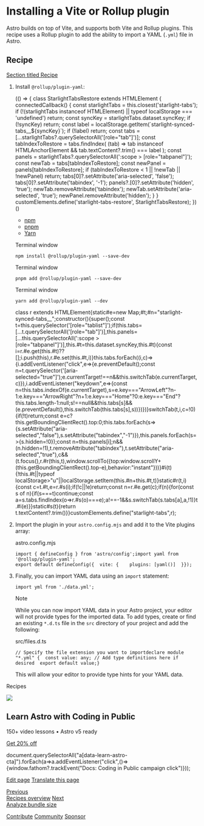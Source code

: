 Installing a Vite or Rollup plugin
==================================

Astro builds on top of Vite, and supports both Vite and Rollup plugins. This recipe uses a Rollup plugin to add the ability to import a YAML (`.yml`) file in Astro.

Recipe
------

[Section titled Recipe](#recipe)

1.  Install `@rollup/plugin-yaml`:
    
    (() => { class StarlightTabsRestore extends HTMLElement { connectedCallback() { const starlightTabs = this.closest('starlight-tabs'); if (!(starlightTabs instanceof HTMLElement) || typeof localStorage === 'undefined') return; const syncKey = starlightTabs.dataset.syncKey; if (!syncKey) return; const label = localStorage.getItem(\`starlight-synced-tabs\_\_${syncKey}\`); if (!label) return; const tabs = \[...starlightTabs?.querySelectorAll('\[role="tab"\]')\]; const tabIndexToRestore = tabs.findIndex( (tab) => tab instanceof HTMLAnchorElement && tab.textContent?.trim() === label ); const panels = starlightTabs?.querySelectorAll(':scope > \[role="tabpanel"\]'); const newTab = tabs\[tabIndexToRestore\]; const newPanel = panels\[tabIndexToRestore\]; if (tabIndexToRestore < 1 || !newTab || !newPanel) return; tabs\[0\]?.setAttribute('aria-selected', 'false'); tabs\[0\]?.setAttribute('tabindex', '-1'); panels?.\[0\]?.setAttribute('hidden', 'true'); newTab.removeAttribute('tabindex'); newTab.setAttribute('aria-selected', 'true'); newPanel.removeAttribute('hidden'); } } customElements.define('starlight-tabs-restore', StarlightTabsRestore); })()
    
    *   [npm](#tab-panel-1750)
    *   [pnpm](#tab-panel-1751)
    *   [Yarn](#tab-panel-1752)
    
    Terminal window
    
        npm install @rollup/plugin-yaml --save-dev
    
    Terminal window
    
        pnpm add @rollup/plugin-yaml --save-dev
    
    Terminal window
    
        yarn add @rollup/plugin-yaml --dev
    
    class r extends HTMLElement{static#e=new Map;#t;#n="starlight-synced-tabs\_\_";constructor(){super();const t=this.querySelector('\[role="tablist"\]');if(this.tabs=\[...t.querySelectorAll('\[role="tab"\]')\],this.panels=\[...this.querySelectorAll(':scope > \[role="tabpanel"\]')\],this.#t=this.dataset.syncKey,this.#t){const i=r.#e.get(this.#t)??\[\];i.push(this),r.#e.set(this.#t,i)}this.tabs.forEach((i,c)=>{i.addEventListener("click",e=>{e.preventDefault();const n=t.querySelector('\[aria-selected="true"\]');e.currentTarget!==n&&this.switchTab(e.currentTarget,c)}),i.addEventListener("keydown",e=>{const n=this.tabs.indexOf(e.currentTarget),s=e.key==="ArrowLeft"?n-1:e.key==="ArrowRight"?n+1:e.key==="Home"?0:e.key==="End"?this.tabs.length-1:null;s!==null&&this.tabs\[s\]&&(e.preventDefault(),this.switchTab(this.tabs\[s\],s))})})}switchTab(t,i,c=!0){if(!t)return;const e=c?this.getBoundingClientRect().top:0;this.tabs.forEach(s=>{s.setAttribute("aria-selected","false"),s.setAttribute("tabindex","-1")}),this.panels.forEach(s=>{s.hidden=!0});const n=this.panels\[i\];n&&(n.hidden=!1),t.removeAttribute("tabindex"),t.setAttribute("aria-selected","true"),c&&(t.focus(),r.#r(this,t),window.scrollTo({top:window.scrollY+(this.getBoundingClientRect().top-e),behavior:"instant"}))}#i(t){!this.#t||typeof localStorage>"u"||localStorage.setItem(this.#n+this.#t,t)}static#r(t,i){const c=t.#t,e=r.#s(i);if(!c||!e)return;const n=r.#e.get(c);if(n){for(const s of n){if(s===t)continue;const a=s.tabs.findIndex(o=>r.#s(o)===e);a!==-1&&s.switchTab(s.tabs\[a\],a,!1)}t.#i(e)}}static#s(t){return t.textContent?.trim()}}customElements.define("starlight-tabs",r);
2.  Import the plugin in your `astro.config.mjs` and add it to the Vite plugins array:
    
    astro.config.mjs
    
        import { defineConfig } from 'astro/config';import yaml from '@rollup/plugin-yaml';
        export default defineConfig({  vite: {    plugins: [yaml()]  }});
    
3.  Finally, you can import YAML data using an `import` statement:
    
        import yml from './data.yml';
    
    Note
    
    While you can now import YAML data in your Astro project, your editor will not provide types for the imported data. To add types, create or find an existing `*.d.ts` file in the `src` directory of your project and add the following:
    
    src/files.d.ts
    
        // Specify the file extension you want to importdeclare module "*.yml" {  const value: any; // Add type definitions here if desired  export default value;}
    
    This will allow your editor to provide type hints for your YAML data.
    

Recipes

![](/_astro/CodingInPublic.DpaYu7Qd_5sx41.webp)

Learn Astro with **Coding in Public**
-------------------------------------

150+ video lessons • Astro v5 ready

[Get 20% off](https://learnastro.dev?code=ASTRO_PROMO)

document.querySelectorAll("a\[data-learn-astro-cta\]").forEach(a=>a.addEventListener("click",()=>{window.fathom?.trackEvent("Docs: Coding in Public campaign click")}));

[Edit page](https://github.com/withastro/docs/edit/main/src/content/docs/en/recipes/add-yaml-support.mdx) [Translate this page](https://contribute.docs.astro.build/guides/i18n/)

[Previous  
Recipes overview](/en/recipes/) [Next  
Analyze bundle size](/en/recipes/analyze-bundle-size/)

[Contribute](/en/contribute/) [Community](https://astro.build/chat) [Sponsor](https://opencollective.com/astrodotbuild)